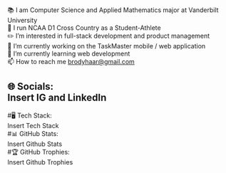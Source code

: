 📚 I am Computer Science and Applied Mathematics major at Vanderbilt University  
👟 I run NCAA D1 Cross Country as a Student-Athlete  
✏️ I’m interested in full-stack development and product management  
🔭 I’m currently working on the TaskMaster mobile / web application  
🌱 I’m currently learning web development  
📫 How to reach me brodyhaar@gmail.com  

🌐 Socials:  
Insert IG and LinkedIn  
---
#🖥 Tech Stack:  
Insert Tech Stack  
#📊 GitHub Stats:  
Insert Github Stats  
#🏆 GitHub Trophies:  
Insert Github Trophies  
